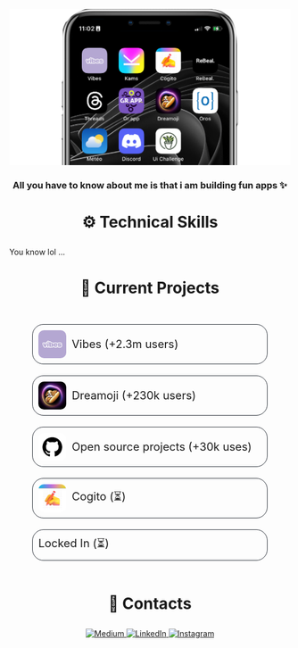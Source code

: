
<a><img src="./iphone.png"></img></a>

<h3 align="center">All you have to know about me is that i am building fun apps ✨</h3>

# <p align="center">⚙️ Technical Skills</p>

You know lol ...

# <p align="center">🤫 Current Projects</p>
<div style="display: flex; flex-direction: column; align-items: center; gap: 20px; padding: 20px;">
  <a href="http://vibeswidget.com" style="display: flex; align-items: center; text-decoration: none; padding: 10px; border: 1px solid #2f353d; border-radius: 20px; width: 100%; max-width: 400px;">
    <img src="vibes.png" alt="Vibes" style="width: 50px; height: 50px; border-radius: 10px; margin-right: 10px;">
    <span style="font-size: 20px;">Vibes (+2.3m users)</span>
  </a>
  <a href="http://dreamoji.ai" style="display: flex; align-items: center; text-decoration: none; padding: 10px; border: 1px solid #2f353d; border-radius: 20px; width: 100%; max-width: 400px;">
    <img src="dreamoji.png" alt="Dreamoji" style="width: 50px; height: 50px; border-radius: 10px; margin-right: 10px;">
    <span style="font-size: 20px;">Dreamoji (+230k users)</span>
  </a>
  <a href="" style="display: flex; align-items: center; text-decoration: none; padding: 10px; border: 1px solid #2f353d; border-radius: 20px; width: 100%; max-width: 400px;">
    <img src="github.png" alt="Open source projects" style="width: 50px; height: 50px; border-radius: 10px; margin-right: 10px;">
    <span style="font-size: 20px;">Open source projects (+30k uses)</span>
  </a>
  <a href="http://revisio-ai.web.app" style="display: flex; align-items: center; text-decoration: none; padding: 10px; border: 1px solid #2f353d; border-radius: 20px; width: 100%; max-width: 400px;">
    <img src="cogito.png" alt="Cogito" style="width: 50px; height: 50px; border-radius: 10px; margin-right: 10px;">
    <span style="font-size: 20px;">Cogito (⏳)</span>
  </a>
  <a href="" style="display: flex; align-items: center; text-decoration: none; padding: 10px; border: 1px solid #2f353d; border-radius: 20px; width: 100%; max-width: 400px;">
    <span style="font-size: 20px;">Locked In (⏳)</span>
  </a>
</div>

# <p align="center">🔗 Contacts</p>

<p align="center">
  <a href="https://medium.com/@zkhwctb">
    <img src="https://img.shields.io/badge/medium-fff?style=for-the-badge&logo=medium&logoColor=black" alt="Medium">
  </a>
  <a href="https://www.linkedin.com/in/antoine-gonthier-029a32242">
    <img src="https://img.shields.io/badge/linkedin-0A66C2?style=for-the-badge&logo=linkedin&logoColor=white" alt="LinkedIn">
  </a>
  <a href="http://instagram.com/antoine.gtier/">
    <img src="https://img.shields.io/badge/instagram-1DA1F2?style=for-the-badge&logo=instagram&logoColor=white" alt="Instagram">
  </a>
</p>

